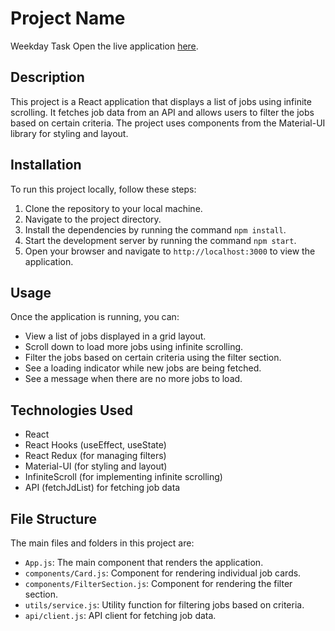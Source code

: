 # Project Name

Weekday Task
Open the live application [here](https://weekdaytaskv1.vercel.app/).
   

## Description

This project is a React application that displays a list of jobs using infinite scrolling. It fetches job data from an API and allows users to filter the jobs based on certain criteria. The project uses components from the Material-UI library for styling and layout. 

## Installation

To run this project locally, follow these steps:

1. Clone the repository to your local machine.
2. Navigate to the project directory.
3. Install the dependencies by running the command `npm install`.
4. Start the development server by running the command `npm start`.
5. Open your browser and navigate to `http://localhost:3000` to view the application.

## Usage

Once the application is running, you can:

- View a list of jobs displayed in a grid layout.
- Scroll down to load more jobs using infinite scrolling.
- Filter the jobs based on certain criteria using the filter section.
- See a loading indicator while new jobs are being fetched.
- See a message when there are no more jobs to load.

## Technologies Used

- React
- React Hooks (useEffect, useState)
- React Redux (for managing filters)
- Material-UI (for styling and layout)
- InfiniteScroll (for implementing infinite scrolling)
- API (fetchJdList) for fetching job data

## File Structure

The main files and folders in this project are:

- `App.js`: The main component that renders the application.
- `components/Card.js`: Component for rendering individual job cards.
- `components/FilterSection.js`: Component for rendering the filter section.
- `utils/service.js`: Utility function for filtering jobs based on criteria.
- `api/client.js`: API client for fetching job data.


